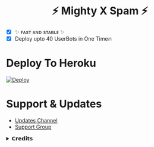 
<h1 align="center">
  <b>⚡ Mighty X Spam ⚡</b>
</h1>

 
- [x] ✨ ғᴀsᴛ ᴀɴᴅ sᴛᴀʙʟᴇ ✨
- [x] Deploy upto 40 UserBots in One Time🔥

# Deploy To Heroku

[![Deploy](https://www.herokucdn.com/deploy/button.svg)](https://heroku.com/deploy?template=https://github.com/BeingMighty/MightySpam-deploy-)


# Support & Updates
* [Updates Channel](https://t.me/MightyXUpdates)
* [Support Group](https://t.me/MightyXSupport)

<details>
 
  <summary> 𝗖𝗿𝗲𝗱𝗶𝘁𝘀 </summary>

* [RiZoeL Creator](https://github.com/MrRizoel)
* [Lonami](https://github.com/LonamiWebs/) for [Telethon.](https://github.com/LonamiWebs/Telethon)

</details>
